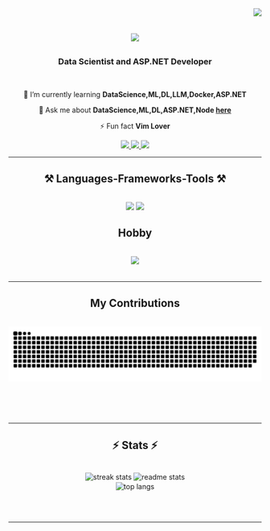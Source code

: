 <img align="right" src="https://visitor-badge.laobi.icu/badge?page_id=RajaLairen.RajaLairen" />

<h1 align="center">
    <img src="https://readme-typing-svg.herokuapp.com/?font=Righteous&size=35&center=true&vCenter=true&width=500&height=70&duration=4000&lines=Hi+There!+👋;+I'm+Raja+Lairenmayum!;" />
</h1>

<h3 align="center">Data Scientist and ASP.NET Developer</h3>

<br/>

<div style="background:url('https://img.freepik.com/free-vector/ai-technology-microchip-background-vector-digital-transformation-concept_53876-117808.jpg')" align="center">
 
 🌱 I’m currently learning **DataScience,ML,DL,LLM,Docker,ASP.NET**

💬 Ask me about **DataScience,ML,DL,ASP.NET,Node [here](https://github.com/RajaLairen)**

⚡ Fun fact **Vim Lover**

 </div>
 
<div align="center"> 
  <a href="mailto:raja.lairen@gmail.com">
    <img src="https://img.shields.io/badge/Gmail-333333?style=for-the-badge&logo=gmail&logoColor=red" />
  </a>
  <a href="https://www.linkedin.com/in/raja-lairenmayum-43930a249/" target="_blank">
    <img src="https://img.shields.io/badge/LinkedIn-0077B5?style=for-the-badge&logo=linkedin&logoColor=white" target="_blank" />
  </a>
  <a href="#" target="_blank">
     <img src="https://img.shields.io/badge/Portfolio-FF5722?style=for-the-badge&logo=todoist&logoColor=white" target="_blank" /> <!-- sqlite, safari, google-chrome are other good icon options -->
  </a>
</div>

 <hr/>
 
<h2 align="center">⚒️ Languages-Frameworks-Tools ⚒️</h2>
<br/>
<div align="center">
    <img src="https://skillicons.dev/icons?i=tensorflow,dotnet,flask,react,nodejs,github,neovim" />
    <img src="https://skillicons.dev/icons?i=python,r,cs,js,mysql" /><br>
</div>

<h2 align="center">Hobby</h2>
<br/>
<div align="center">
    <img src="https://skillicons.dev/icons?i=unity,godot" />
</div>

<br/>
<hr/>

<div align="center">
  <h2>My Contributions</h2>
  <br>
  <img alt="snake eating my contributions" src="https://github.com/RajaLairen/RajaLairen/blob/output/github-snake-dark.svg" />
  
  <br/><br/><br/>
</div>

<hr/>

<h2 align="center">⚡ Stats ⚡</h2>
<br>
<div align=center>
  <img width=390 src="https://github-readme-streak-stats-salesp07.vercel.app/?user=RajaLairen&count_private=true&theme=react&border_radius=10" alt="streak stats"/>
  <img width=390 src="https://github-readme-stats-salesp07.vercel.app/api?username=RajaLairen&count_private=true&show_icons=true&theme=react&rank_icon=github&border_radius=10" alt="readme stats" />
  <br/>
  <img width=325 align="center" src="https://github-readme-stats.vercel.app/api/top-langs/?username=RajaLairen&hide=HTML&langs_count=8&layout=compact&theme=react&border_radius=10&size_weight=0.5&count_weight=0.5&exclude_repo=github-readme-stats" alt="top langs" />
</div>

<br/><br/>

<hr/>

<br/>

<div align="center">
<!-- <a href='https://ko-fi.com/rajalairenmayum' target='_blank'><img height='64' style='border:0px;height:64px;' src='https://storage.ko-fi.com/cdn/kofi1.png?v=3' border='0' alt='Buy Me a Coffee at ko-fi.com' /></a> -->
</div>

<br/>
